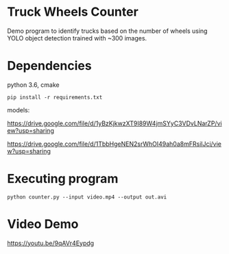 Truck Wheels Counter
========================
Demo program to identify trucks based on the number of wheels using YOLO object detection trained with ~300 images.


Dependencies
========================
python 3.6, cmake

```
pip install -r requirements.txt
```

models:

https://drive.google.com/file/d/1yBzKjkwzXT9I89W4jmSYyC3VDvLNarZP/view?usp=sharing

https://drive.google.com/file/d/1TbbHgeNEN2srWhOI49ah0a8mFRsilJci/view?usp=sharing

Executing program
========================
```
python counter.py --input video.mp4 --output out.avi
```

Video Demo
========================
https://youtu.be/9qAVr4Eypdg
